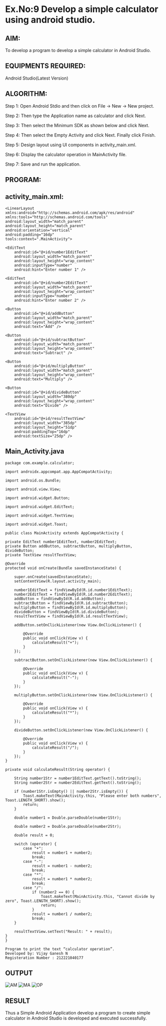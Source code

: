 # Ex.No:9 Develop a simple calculator using android studio.

## AIM:

To develop a program to develop a simple calculator in Android Studio.

## EQUIPMENTS REQUIRED:

Android Studio(Latest Version)

## ALGORITHM:

Step 1: Open Android Stdio and then click on File -> New -> New project.

Step 2: Then type the Application name as calculator and click Next. 

Step 3: Then select the Minimum SDK as shown below and click Next.

Step 4: Then select the Empty Activity and click Next. Finally click Finish.

Step 5: Design layout using UI components in activity_main.xml.

Step 6: Display the calculator operation in MainActivity file.

Step 7: Save and run the application.

## PROGRAM:
## activity_main.xml:
```
<LinearLayout xmlns:android="http://schemas.android.com/apk/res/android"
xmlns:tools="http://schemas.android.com/tools"         
android:layout_width="match_parent"         
android:layout_height="match_parent"         
android:orientation="vertical"          
android:padding="16dp"         
tools:context=".MainActivity">

<EditText
    android:id="@+id/number1EditText"
    android:layout_width="match_parent"
    android:layout_height="wrap_content"
    android:inputType="number"
    android:hint="Enter number 1" />

<EditText
    android:id="@+id/number2EditText"
    android:layout_width="match_parent"
    android:layout_height="wrap_content"
    android:inputType="number"
    android:hint="Enter number 2" />

<Button
    android:id="@+id/addButton"
    android:layout_width="match_parent"
    android:layout_height="wrap_content"
    android:text="Add" />

<Button
    android:id="@+id/subtractButton"
    android:layout_width="match_parent"
    android:layout_height="wrap_content"
    android:text="Subtract" />

<Button
    android:id="@+id/multiplyButton"
    android:layout_width="match_parent"
    android:layout_height="wrap_content"
    android:text="Multiply" />

<Button
    android:id="@+id/divideButton"
    android:layout_width="380dp"
    android:layout_height="wrap_content"
    android:text="Divide" />

<TextView
    android:id="@+id/resultTextView"
    android:layout_width="385dp"
    android:layout_height="51dp"
    android:paddingTop="16dp"
    android:textSize="25dp" />
```
## Main_Activity.java
```
package com.example.calculator;

import androidx.appcompat.app.AppCompatActivity;

import android.os.Bundle;

import android.view.View;

import android.widget.Button;

import android.widget.EditText;

import android.widget.TextView;

import android.widget.Toast;

public class MainActivity extends AppCompatActivity {

private EditText number1EditText, number2EditText;
private Button addButton, subtractButton, multiplyButton, divideButton;
private TextView resultTextView;

@Override
protected void onCreate(Bundle savedInstanceState) {

    super.onCreate(savedInstanceState);
    setContentView(R.layout.activity_main);

    number1EditText = findViewById(R.id.number1EditText);
    number2EditText = findViewById(R.id.number2EditText);
    addButton = findViewById(R.id.addButton);
    subtractButton = findViewById(R.id.subtractButton);
    multiplyButton = findViewById(R.id.multiplyButton);
    divideButton = findViewById(R.id.divideButton);
    resultTextView = findViewById(R.id.resultTextView);

    addButton.setOnClickListener(new View.OnClickListener() {
    
        @Override
        public void onClick(View v) {
            calculateResult("+");
        }
    });

    subtractButton.setOnClickListener(new View.OnClickListener() {
    
        @Override
        public void onClick(View v) {
            calculateResult("-");
        }
    });

    multiplyButton.setOnClickListener(new View.OnClickListener() {
    
        @Override
        public void onClick(View v) {
            calculateResult("*");
        }
    });

    divideButton.setOnClickListener(new View.OnClickListener() {
    
        @Override
        public void onClick(View v) {
            calculateResult("/");
        }
    });
}

private void calculateResult(String operator) {

    String number1Str = number1EditText.getText().toString();
    String number2Str = number2EditText.getText().toString();

    if (number1Str.isEmpty() || number2Str.isEmpty()) {
        Toast.makeText(MainActivity.this, "Please enter both numbers", Toast.LENGTH_SHORT).show();
        return;
    }

    double number1 = Double.parseDouble(number1Str);
    
    double number2 = Double.parseDouble(number2Str);

    double result = 0;

    switch (operator) {
        case "+":
            result = number1 + number2;
            break;
        case "-":
            result = number1 - number2;
            break;
        case "*":
            result = number1 * number2;
            break;
        case "/":
            if (number2 == 0) {
                Toast.makeText(MainActivity.this, "Cannot divide by zero", Toast.LENGTH_SHORT).show();
                return;
            }
            result = number1 / number2;
            break;
    }

    resultTextView.setText("Result: " + result);
}
}
```
```
Program to print the text “calculator operation”.
Developed by: Vijay Ganesh N
Registeration Number : 212221040177
```

## OUTPUT

![AM](https://github.com/Anbuselvan04/Mobile-Application-Development/assets/119410896/a5935bf8-ac38-4cbc-bd15-8a691d533740)
![MA](https://github.com/Anbuselvan04/Mobile-Application-Development/assets/119410896/af68a8d5-6427-4eba-b3a4-cb9c611d0b85)
![OP](https://github.com/Anbuselvan04/Mobile-Application-Development/assets/119410896/181b8132-94a4-4d5e-8092-29e9102b91e2)



## RESULT
Thus a Simple Android Application develop a program to create simple calculator in Android Studio is developed and executed successfully.
